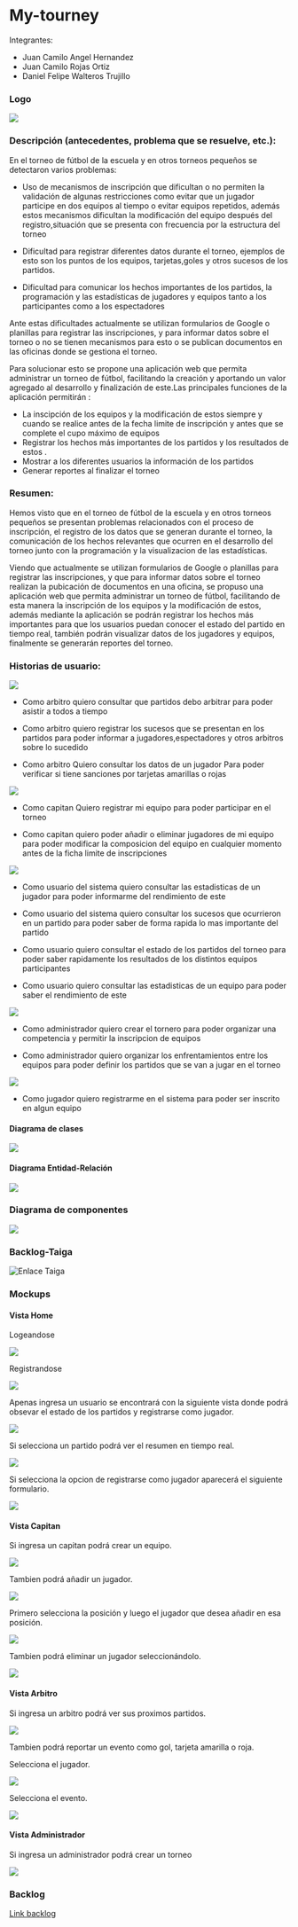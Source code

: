 # My-tourney

Integrantes:
* Juan Camilo Angel Hernandez
* Juan Camilo Rojas Ortiz
* Daniel Felipe Walteros Trujillo
### Logo
![](img/logo.png)

### Descripción (antecedentes, problema que se resuelve, etc.):
En el torneo de fútbol de la escuela y en otros torneos pequeños se detectaron varios problemas:
* Uso de mecanismos de inscripción que dificultan o no permiten la validación de algunas restricciones
 como evitar que un jugador participe en dos equipos al tiempo o evitar equipos repetidos, además 
 estos mecanismos dificultan la modificación del equipo después del registro,situación
 que se presenta con frecuencia por la estructura del torneo
 
* Dificultad para registrar diferentes datos durante el torneo, ejemplos de esto son los puntos
de los equipos, tarjetas,goles y otros sucesos de los partidos.

* Dificultad para comunicar los hechos importantes de los partidos, la programación y las estadísticas
de jugadores y equipos tanto a los participantes como a los espectadores


Ante estas dificultades actualmente se utilizan formularios de Google o planillas para
registrar las inscripciones, y para informar datos sobre el torneo o no se tienen mecanismos para esto
o se publican documentos en las oficinas donde se gestiona el torneo.
 
Para solucionar esto se propone una aplicación web que permita administrar un torneo de fútbol,
facilitando la creación y aportando un valor agregado al desarrollo y finalización de este.Las principales
funciones de la aplicación permitirán :
* La inscipción de los equipos y la modificación de estos siempre y cuando
se realice antes de la fecha limite de inscripción y antes que se complete el cupo máximo de equipos
* Registrar los hechos más importantes de los partidos y los resultados de estos .
* Mostrar a los diferentes usuarios la información de los partidos
* Generar reportes al finalizar el torneo

### Resumen:

Hemos visto que en el torneo de fútbol de la escuela y en otros torneos pequeños se presentan problemas relacionados con el proceso de inscripción, el registro de los datos que se generan durante el torneo, la comunicación de los hechos relevantes que ocurren en el desarrollo del torneo junto con la programación y la visualizacion de las estadísticas.

Viendo que actualmente se utilizan formularios de Google o planillas para registrar las inscripciones, y  que para informar datos sobre el torneo realizan la pubicación de documentos en una oficina, se propuso una aplicación web que permita administrar un torneo de fútbol, facilitando de esta manera la inscripción de los equipos y la modificación de estos, además mediante la aplicación se podrán  registrar los hechos más importantes para que los usuarios puedan conocer el estado del partido en tiempo real, también podrán visualizar datos de los jugadores y equipos, finalmente se generarán reportes del torneo.

### Historias de usuario:

![](img/arbitro.png)

* Como arbitro quiero consultar que partidos debo arbitrar para poder asistir a todos a tiempo 

* Como arbitro
  quiero registrar los sucesos que se presentan en los partidos para poder informar a jugadores,espectadores y otros arbitros sobre lo sucedido 
  
* Como arbitro
  Quiero consultar los datos de un jugador
  Para poder verificar si tiene sanciones por tarjetas amarillas o rojas
   
 ![](img/capitan.png)
 
  
* Como capitan
  Quiero registrar mi equipo para poder participar en el torneo

* Como capitan quiero poder añadir o eliminar jugadores de mi equipo  para poder modificar la composicion del equipo en cualquier momento antes de la ficha limite de inscripciones

![](img/usuario.png)

* Como usuario del sistema
  quiero consultar las estadisticas de un jugador para poder informarme del rendimiento de este

* Como usuario del sistema 
  quiero consultar los sucesos que ocurrieron en un partido para poder saber de forma rapida lo mas importante del partido

* Como usuario quiero consultar el estado de los partidos del torneo para poder saber rapidamente los resultados de los distintos equipos participantes

* Como usuario quiero consultar las estadisticas de un equipo para poder saber el rendimiento de este

![](img/adminh.png)


* Como administrador quiero crear el tornero para poder organizar una competencia y permitir la inscripcion de equipos

* Como administrador quiero organizar los enfrentamientos entre los equipos para poder definir los partidos que se van a jugar en el torneo

![](img/jugador.png)
* Como jugador quiero registrarme en el sistema para poder ser inscrito en algun equipo


#### Diagrama de clases

![](img/clases.png)

#### Diagrama Entidad-Relación

![](img/E-R.png)

### Diagrama de componentes

![](img/componentes.png)

### Backlog-Taiga

![Enlace Taiga](https://tree.taiga.io/project/silenrate-my-tourney/backlog)


### Mockups
#### Vista Home

Logeandose

![](mocks/login.png)

Registrandose

![](mocks/sign.png)


Apenas ingresa un usuario se encontrará con la siguiente vista donde podrá obsevar el estado de los partidos y registrarse como jugador.

![](mocks/home.png)

Si selecciona un partido podrá ver el resumen en tiempo real.

![](mocks/home1.png)

Si selecciona la opcion de registrarse como jugador aparecerá el siguiente formulario.

![](mocks/repla.png)

#### Vista Capitan

Si ingresa un capitan podrá crear un equipo.

![](mocks/cap1.png)

Tambien podrá añadir un jugador.

![](mocks/cap2.png)

Primero selecciona la posición y luego el jugador que desea añadir en esa posición.

![](mocks/cap3.png)

Tambien podrá eliminar un jugador seleccionándolo.

![](mocks/cap4.png)

#### Vista Arbitro

Si ingresa un arbitro podrá ver sus proximos partidos.

![](mocks/arb.png)

Tambien podrá reportar un evento como gol, tarjeta amarilla o roja.

Selecciona el jugador.

![](mocks/arb1.png)

Selecciona el evento.

![](mocks/arb2.png)


#### Vista Administrador

Si ingresa un administrador podrá crear un torneo

![](mocks/admin.png)

### Backlog

[Link backlog](https://drive.google.com/file/d/1X6ozf47363y226n3friASKwyu2PJWBdv/view?usp=sharing)
